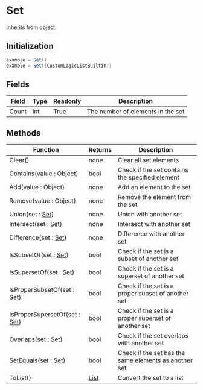 # Set
Inherits from object
## Initialization
```csharp
example = Set()
example = Set((CustomLogicListBuiltin))
```
## Fields
|Field|Type|Readonly|Description|
|---|---|---|---|
|Count|int|True|The number of elements in the set|
## Methods
|Function|Returns|Description|
|---|---|---|
|Clear()|none|Clear all set elements|
|Contains(value : Object)|bool|Check if the set contains the specified element|
|Add(value : Object)|none|Add an element to the set|
|Remove(value : Object)|none|Remove the element from the set|
|Union(set : [Set](../objects/set.md))|none|Union with another set|
|Intersect(set : [Set](../objects/set.md))|none|Intersect with another set|
|Difference(set : [Set](../objects/set.md))|none|Difference with another set|
|IsSubsetOf(set : [Set](../objects/set.md))|bool|Check if the set is a subset of another set|
|IsSupersetOf(set : [Set](../objects/set.md))|bool|Check if the set is a superset of another set|
|IsProperSubsetOf(set : [Set](../objects/set.md))|bool|Check if the set is a proper subset of another set|
|IsProperSupersetOf(set : [Set](../objects/set.md))|bool|Check if the set is a proper superset of another set|
|Overlaps(set : [Set](../objects/set.md))|bool|Check if the set overlaps with another set|
|SetEquals(set : [Set](../objects/set.md))|bool|Check if the set has the same elements as another set|
|ToList()|[List](../objects/list.md)|Convert the set to a list|
